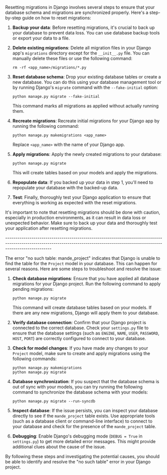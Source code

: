 Resetting migrations in Django involves several steps to ensure that your database schema and migrations are synchronized properly. Here's a step-by-step guide on how to reset migrations:

1. **Backup your data**: Before resetting migrations, it's crucial to back up your database to prevent data loss. You can use database backup tools or export your data to a file.

2. **Delete existing migrations**: Delete all migration files in your Django app's `migrations` directory except for the `__init__.py` file. You can manually delete these files or use the following command:

    ```
    rm -rf <app_name>/migrations/*.py
    ```

3. **Reset database schema**: Drop your existing database tables or create a new database. You can do this using your database management tool or by running Django's `migrate` command with the `--fake-initial` option:

    ```
    python manage.py migrate --fake-initial
    ```

   This command marks all migrations as applied without actually running them.

4. **Recreate migrations**: Recreate initial migrations for your Django app by running the following command:

    ```
    python manage.py makemigrations <app_name>
    ```

   Replace `<app_name>` with the name of your Django app.

5. **Apply migrations**: Apply the newly created migrations to your database:

    ```
    python manage.py migrate
    ```

   This will create tables based on your models and apply the migrations.

6. **Repopulate data**: If you backed up your data in step 1, you'll need to repopulate your database with the backed-up data.

7. **Test**: Finally, thoroughly test your Django application to ensure that everything is working as expected with the reset migrations.

It's important to note that resetting migrations should be done with caution, especially in production environments, as it can result in data loss or unexpected behavior. Make sure to back up your data and thoroughly test your application after resetting migrations.



*-----------------------------------------------------------------------------------------------------------------------------------------------------------------------------------*




The error "no such table: mande_project" indicates that Django is unable to find the table for the `Project` model in your database. This can happen for several reasons. Here are some steps to troubleshoot and resolve the issue:

1. **Check database migrations**: Ensure that you have applied all database migrations for your Django project. Run the following command to apply pending migrations:

    ```
    python manage.py migrate
    ```

   This command will create database tables based on your models. If there are any new migrations, Django will apply them to your database.

2. **Verify database connection**: Confirm that your Django project is connected to the correct database. Check your `settings.py` file to ensure that the database settings (such as `ENGINE`, `NAME`, `USER`, `PASSWORD`, `HOST`, `PORT`) are correctly configured to connect to your database.

3. **Check for model changes**: If you have made any changes to your `Project` model, make sure to create and apply migrations using the following commands:

    ```
    python manage.py makemigrations
    python manage.py migrate
    ```

4. **Database synchronization**: If you suspect that the database schema is out of sync with your models, you can try running the following command to synchronize the database schema with your models:

    ```
    python manage.py migrate --run-syncdb
    ```

5. **Inspect database**: If the issue persists, you can inspect your database directly to see if the `mande_project` table exists. Use appropriate tools (such as a database client or command-line interface) to connect to your database and check for the presence of the `mande_project` table.

6. **Debugging**: Enable Django's debugging mode (`DEBUG = True` in `settings.py`) to get more detailed error messages. This might provide additional clues about the cause of the issue.

By following these steps and investigating the potential causes, you should be able to identify and resolve the "no such table" error in your Django project.




